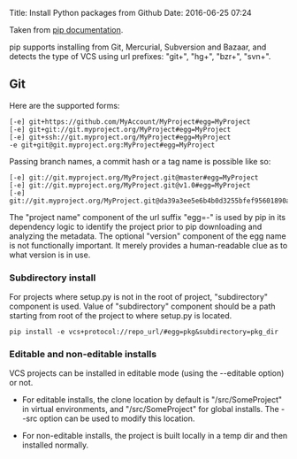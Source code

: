 Title: Install Python packages from Github
Date: 2016-06-25 07:24

Taken from [pip documentation](https://pip.pypa.io/en/latest/reference/pip_install/#vcs-support).

pip supports installing from Git, Mercurial, Subversion and Bazaar, and detects the type of VCS using url prefixes: "git+", "hg+", "bzr+", "svn+".

## Git

Here are the supported forms:

    [-e] git+https://github.com/MyAccount/MyProject#egg=MyProject
    [-e] git+git://git.myproject.org/MyProject#egg=MyProject
    [-e] git+ssh://git.myproject.org/MyProject#egg=MyProject
    -e git+git@git.myproject.org:MyProject#egg=MyProject

Passing branch names, a commit hash or a tag name is possible like so:

    [-e] git://git.myproject.org/MyProject.git@master#egg=MyProject
    [-e] git://git.myproject.org/MyProject.git@v1.0#egg=MyProject
    [-e] git://git.myproject.org/MyProject.git@da39a3ee5e6b4b0d3255bfef95601890afd80709#egg=MyProject

The "project name" component of the url suffix "egg=<project name>-<version>" is used by pip in its dependency logic to identify the project prior to pip downloading and analyzing the metadata. The optional "version" component of the egg name is not functionally important. It merely provides a human-readable clue as to what version is in use.


### Subdirectory install

For projects where setup.py is not in the root of project, "subdirectory" component is used. Value of "subdirectory" component should be a path starting from root of the project to where setup.py is located.

`pip install -e vcs+protocol://repo_url/#egg=pkg&subdirectory=pkg_dir`


### Editable and non-editable installs

VCS projects can be installed in editable mode (using the --editable option) or not.

* For editable installs, the clone location by default is "<venv path>/src/SomeProject" in virtual environments, and "<cwd>/src/SomeProject" for global installs. The --src option can be used to modify this location.

* For non-editable installs, the project is built locally in a temp dir and then installed normally.
